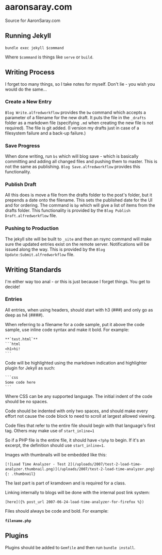 # aaronsaray.com
Source for AaronSaray.com

## Running Jekyll

`bundle exec jekyll $command`

Where `$command` is things like `serve` or `build`.

## Writing Process

I forget too many things, so I take notes for myself.  Don't lie - you wish you would do the same...

### Create a New Entry

`Blog Write.alfredworkflow` provides the `bw` command which accepts a parameter of a filename for the new draft.  It puts the file
in the `_drafts` folder as a markdown file (specifying `.md` when creating the new file is not required).
The file is git added.  (I version my drafts just in case of a filesystem failure and a back-up failure.)

### Save Progress

When done writing, run `bs` which will blog save - which is basically committing and adding all changed files and pushing them to master.
This is not the same as publishing.  `Blog Save.alfredworkflow` provides this functionality.

### Publish Draft

All this does is move a file from the drafts folder to the post's folder, but it prepends a date onto the filename. 
This sets the published date for the UI and for ordering.  The command is `bp` which will give a list of items from the 
drafts folder.  This functionality is provided by the `Blog Publish Draft.alfredworkflow` file.

### Pushing to Production

The jekyll site will be built to `_site` and then an rsync command will make sure the updated entries exist on
the remote server. Notifications will be issued along the way.  This is provided by the `Blog Update:Submit.alfredworkflow` file.

## Writing Standards

I'm either way too anal - or this is just because I forget things. You get to decide!

### Entries

All entries, when using headers, should start with h3 (###) and only go as deep as h4 (####).

When referring to a filename for a code sample, put it above the code sample, use inline code 
syntax and make it bold.  For example:

    **`test.html`**
    ```html
    <h1>hi!
    ```

Code will be highlighted using the markdown indication and highlighter plugin for Jekyll as such:

    ```css
    Some code here
    ```
    
Where CSS can be any supported language.  The initial indent of the code should be no spaces.

Code should be indented with only two spaces, and should make every effort not cause the 
code block to need to scroll at largest allowed viewing.

Code files that refer to the entire file should begin with that language's first tag.
Others may make use of `start_inline=1`

So if a PHP file is the entire file, it should have `<?php` to begin.  If it's
an excerpt, the definition should use `start_inline=1`.

Images with thumbnails will be embedded like this:

    [![Load Time Analyzer - Test 2](/uploads/2007/test-2-load-time-analyzer.thumbnail.png)](/uploads/2007/test-2-load-time-analyzer.png){: .thumbnail}

The last part is part of kramdown and is required for a class.

Linking internally to blogs will be done with the internal post link system:

    [here]({% post_url 2007-06-24-load-time-analyzer-for-firefox %})
    
Files should always be code and bold.  For example:

**`filename.php`**

## Plugins

Plugins should be added to `Gemfile` and then run `bundle install`.
